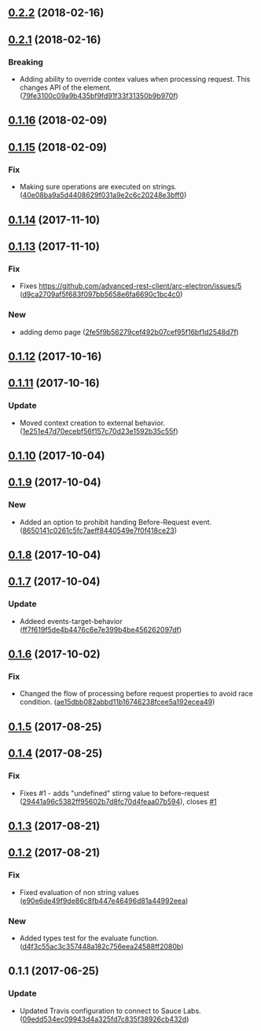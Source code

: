 <a name="0.2.2"></a>
## [0.2.2](https://github.com/advanced-rest-client/variables-evaluator/compare/0.2.1...0.2.2) (2018-02-16)




<a name="0.2.1"></a>
## [0.2.1](https://github.com/advanced-rest-client/variables-evaluator/compare/0.1.16...0.2.1) (2018-02-16)


### Breaking

* Adding ability to override contex values when processing request. This changes API of the element. ([79fe3100c09a9b435bf9fd91f33f31350b9b970f](https://github.com/advanced-rest-client/variables-evaluator/commit/79fe3100c09a9b435bf9fd91f33f31350b9b970f))



<a name="0.1.16"></a>
## [0.1.16](https://github.com/advanced-rest-client/variables-evaluator/compare/0.1.15...0.1.16) (2018-02-09)




<a name="0.1.15"></a>
## [0.1.15](https://github.com/advanced-rest-client/variables-evaluator/compare/0.1.14...0.1.15) (2018-02-09)


### Fix

* Making sure operations are executed on strings. ([40e08ba9a5d4408629f031a9e2c6c20248e3bff0](https://github.com/advanced-rest-client/variables-evaluator/commit/40e08ba9a5d4408629f031a9e2c6c20248e3bff0))



<a name="0.1.14"></a>
## [0.1.14](https://github.com/advanced-rest-client/variables-evaluator/compare/0.1.13...0.1.14) (2017-11-10)




<a name="0.1.13"></a>
## [0.1.13](https://github.com/advanced-rest-client/variables-evaluator/compare/0.1.12...0.1.13) (2017-11-10)


### Fix

* Fixes https://github.com/advanced-rest-client/arc-electron/issues/5 ([d9ca2709af5f683f097bb5658e6fa6690c1bc4c0](https://github.com/advanced-rest-client/variables-evaluator/commit/d9ca2709af5f683f097bb5658e6fa6690c1bc4c0))

### New

* adding demo page ([2fe5f9b56279cef492b07cef95f16bf1d2548d7f](https://github.com/advanced-rest-client/variables-evaluator/commit/2fe5f9b56279cef492b07cef95f16bf1d2548d7f))



<a name="0.1.12"></a>
## [0.1.12](https://github.com/advanced-rest-client/variables-evaluator/compare/0.1.11...0.1.12) (2017-10-16)




<a name="0.1.11"></a>
## [0.1.11](https://github.com/advanced-rest-client/variables-evaluator/compare/0.1.10...0.1.11) (2017-10-16)


### Update

* Moved context creation to external behavior. ([1e251e47d70ecebf56f157c70d23e1592b35c55f](https://github.com/advanced-rest-client/variables-evaluator/commit/1e251e47d70ecebf56f157c70d23e1592b35c55f))



<a name="0.1.10"></a>
## [0.1.10](https://github.com/advanced-rest-client/variables-evaluator/compare/0.1.9...0.1.10) (2017-10-04)




<a name="0.1.9"></a>
## [0.1.9](https://github.com/advanced-rest-client/variables-evaluator/compare/0.1.8...0.1.9) (2017-10-04)


### New

* Added an option to prohibit handing Before-Request event. ([8650141c0261c5fc7aeff8440549e7f0f418ce23](https://github.com/advanced-rest-client/variables-evaluator/commit/8650141c0261c5fc7aeff8440549e7f0f418ce23))



<a name="0.1.8"></a>
## [0.1.8](https://github.com/advanced-rest-client/variables-evaluator/compare/0.1.7...0.1.8) (2017-10-04)




<a name="0.1.7"></a>
## [0.1.7](https://github.com/advanced-rest-client/variables-evaluator/compare/0.1.6...0.1.7) (2017-10-04)


### Update

* Addeed events-target-behavior ([ff7f619f5de4b4476c6e7e399b4be456262097df](https://github.com/advanced-rest-client/variables-evaluator/commit/ff7f619f5de4b4476c6e7e399b4be456262097df))



<a name="0.1.6"></a>
## [0.1.6](https://github.com/advanced-rest-client/variables-evaluator/compare/0.1.4...0.1.6) (2017-10-02)


### Fix

* Changed the flow of processing before request properties to avoid race condition. ([ae15dbb082abbd11b16746238fcee5a192ecea49](https://github.com/advanced-rest-client/variables-evaluator/commit/ae15dbb082abbd11b16746238fcee5a192ecea49))



<a name="0.1.5"></a>
## [0.1.5](https://github.com/advanced-rest-client/variables-evaluator/compare/0.1.4...0.1.5) (2017-08-25)




<a name="0.1.4"></a>
## [0.1.4](https://github.com/advanced-rest-client/variables-evaluator/compare/0.1.3...0.1.4) (2017-08-25)


### Fix

* Fixes #1 - adds "undefined" stirng value to before-request ([29441a96c5382ff95602b7d8fc70d4feaa07b594](https://github.com/advanced-rest-client/variables-evaluator/commit/29441a96c5382ff95602b7d8fc70d4feaa07b594)), closes [#1](https://github.com/advanced-rest-client/variables-evaluator/issues/1)



<a name="0.1.3"></a>
## [0.1.3](https://github.com/advanced-rest-client/variables-evaluator/compare/0.1.2...0.1.3) (2017-08-21)




<a name="0.1.2"></a>
## [0.1.2](https://github.com/advanced-rest-client/variables-evaluator/compare/0.1.1...0.1.2) (2017-08-21)


### Fix

* Fixed evaluation of non string values ([e90e6de49f9de86c8fb447e46496d81a44992eea](https://github.com/advanced-rest-client/variables-evaluator/commit/e90e6de49f9de86c8fb447e46496d81a44992eea))

### New

* Added types test for the evaluate function. ([d4f3c55ac3c357448a182c756eea24588ff2080b](https://github.com/advanced-rest-client/variables-evaluator/commit/d4f3c55ac3c357448a182c756eea24588ff2080b))



<a name="0.1.1"></a>
## 0.1.1 (2017-06-25)


### Update

* Updated Travis configuration to connect to Sauce Labs. ([09edd534ec09943d4a325fd7c835f38926cb432d](https://github.com/advanced-rest-client/variables-evaluator/commit/09edd534ec09943d4a325fd7c835f38926cb432d))



